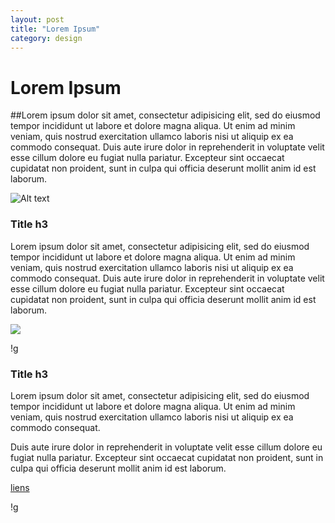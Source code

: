 ```yaml
---
layout: post
title: "Lorem Ipsum"
category: design
---
```


# Lorem Ipsum

##Lorem ipsum dolor sit amet, consectetur adipisicing elit, sed do eiusmod tempor incididunt ut labore et dolore magna aliqua. Ut enim ad minim veniam, quis nostrud exercitation ullamco laboris nisi ut aliquip ex ea commodo consequat. Duis aute irure dolor in reprehenderit in voluptate velit esse cillum dolore eu fugiat nulla pariatur. Excepteur sint occaecat cupidatat non proident, sunt in culpa qui officia deserunt mollit anim id est laborum.

![Alt text](willian-justen-de-vasconcellos-515780-unsplash.jpg "Logo Title Text 1")

### Title h3
Lorem ipsum dolor sit amet, consectetur adipisicing elit, sed do eiusmod tempor incididunt ut labore et dolore magna aliqua. Ut enim ad minim veniam, quis nostrud exercitation ullamco laboris nisi ut aliquip ex ea commodo consequat. Duis aute irure dolor in reprehenderit in voluptate velit esse cillum dolore eu fugiat nulla pariatur. Excepteur sint occaecat cupidatat non proident, sunt in culpa qui officia deserunt mollit anim id est laborum.

![](raluca-georgescu-478197-unsplash.jpg)


!g[](matthew-feeney-642809-unsplash.jpg|dmitriy-ilkevich-441481-unsplash.jpg|micheile-henderson-597875-unsplash.jpg|jake-campbell-72844-unsplash.jpg "Alt Text|Title 4|Alt text2|Alt Test3")

### Title h3

Lorem ipsum dolor sit amet, consectetur adipisicing elit, sed do eiusmod tempor incididunt ut labore et dolore magna aliqua. Ut enim ad minim veniam, quis nostrud exercitation ullamco laboris nisi ut aliquip ex ea commodo consequat.

Duis aute irure dolor in reprehenderit in voluptate velit esse cillum dolore eu fugiat nulla pariatur. Excepteur sint occaecat cupidatat non proident, sunt in culpa qui officia deserunt mollit anim id est laborum.

[liens](http://google.com)

!g[](micheile-henderson-597875-unsplash.jpg|jake-campbell-72844-unsplash.jpg|matthew-feeney-642809-unsplash.jpg|dmitriy-ilkevich-441481-unsplash.jpg "Alt Text|Title 4|Alt text2|Alt Test3")
